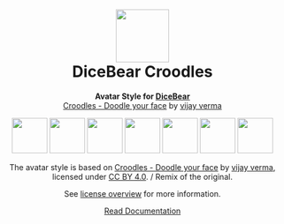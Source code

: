 <h1 align="center"><img src="https://www.dicebear.com/logo-readme.svg" width="96" /> <br />DiceBear Croodles</h1>
<p align="center">
  <strong>Avatar Style for <a href="https://www.dicebear.com/">DiceBear</a></strong><br />
  <a href="https://www.figma.com/community/file/966199982810283152">Croodles - Doodle your face</a> by <a href="https://vijayverma.co/">vijay verma</a>
</p>

<p align="center">
  <img src="https://api.dicebear.com/6.x/croodles/svg?seed=Mimi" width="64" />
  <img src="https://api.dicebear.com/6.x/croodles/svg?seed=Sasha" width="64" />
  <img src="https://api.dicebear.com/6.x/croodles/svg?seed=Lilly" width="64" />
  <img src="https://api.dicebear.com/6.x/croodles/svg?seed=Tigger" width="64" />
  <img src="https://api.dicebear.com/6.x/croodles/svg?seed=Bella" width="64" />
  <img src="https://api.dicebear.com/6.x/croodles/svg?seed=Zoe" width="64" />
  <img src="https://api.dicebear.com/6.x/croodles/svg?seed=Kitty" width="64" />
</p>

<p align="center">
  The avatar style is based on <a href="https://www.figma.com/community/file/966199982810283152">Croodles - Doodle your face</a> by
  <a href="https://vijayverma.co/">vijay verma</a>, licensed under
  <a href="https://creativecommons.org/licenses/by/4.0/">CC BY 4.0</a>. / Remix of the original.
</p>
<p align="center">
  See <a href="https://www.dicebear.com/licenses">license overview</a> for more information.
</p>

<p align="center">
  <a href="https://www.dicebear.com/styles/croodles">
    Read Documentation
  </a>
</p>

